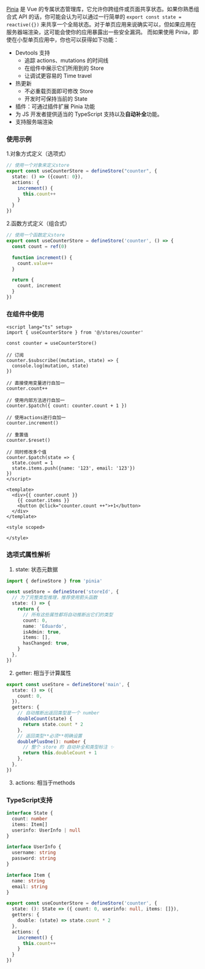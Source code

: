 [Pinia](https://pinia.vuejs.org/) 是 Vue 的专属状态管理库，它允许你跨组件或页面共享状态。如果你熟悉组合式 API 的话，你可能会认为可以通过一行简单的 `export const state = reactive({})` 来共享一个全局状态。对于单页应用来说确实可以，但如果应用在服务器端渲染，这可能会使你的应用暴露出一些安全漏洞。 而如果使用 Pinia，即使在小型单页应用中，你也可以获得如下功能：

- Devtools 支持
  - 追踪 actions、mutations 的时间线
  - 在组件中展示它们所用到的 Store
  - 让调试更容易的 Time travel
- 热更新
  - 不必重载页面即可修改 Store
  - 开发时可保持当前的 State
- 插件：可通过插件扩展 Pinia 功能
- 为 JS 开发者提供适当的 TypeScript 支持以及**自动补全**功能。
- 支持服务端渲染

### 使用示例

1.对象方式定义（选项式）

```ts
// 使用一个对象来定义store
export const useCounterStore = defineStore("counter", {
  state: () => ({count: 0}),
  actions: {
    increment() {
      this.count++
    }
  }
})
```

2.函数方式定义（组合式）

```ts
// 使用一个函数定义store
export const useCounterStore = defineStore('counter', () => {
  const count = ref(0)

  function increment() {
    count.value++
  }

  return {
    count, increment
  }
})
```

### 在组件中使用

```vue
<script lang="ts" setup>
import { useCounterStore } from '@/stores/counter'

const counter = useCounterStore()

// 订阅
counter.$subscribe((mutation, state) => {
  console.log(mutation, state)
})

// 直接使用变量进行自加一
counter.count++

// 使用内部方法进行自加一
counter.$patch({ count: counter.count + 1 })

// 使用actions进行自加一
counter.increment()

// 重置值
counter.$reset()

// 同时修改多个值
counter.$patch(state => {
  state.count = 1
  state.items.push({name: '123', email: '123'})
})
</script>

<template>
  <div>{{ counter.count }}
    {{ counter.items }}
    <button @click="counter.count ++">+1</button>
  </div>
</template>

<style scoped>

</style>

```

### 选项式属性解析

1. state: 状态元数据

```ts
import { defineStore } from 'pinia'

const useStore = defineStore('storeId', {
  // 为了完整类型推理，推荐使用箭头函数
  state: () => {
    return {
      // 所有这些属性都将自动推断出它们的类型
      count: 0,
      name: 'Eduardo',
      isAdmin: true,
      items: [],
      hasChanged: true,
    }
  },
})
```

2. getter: 相当于计算属性

```ts
export const useStore = defineStore('main', {
  state: () => ({
    count: 0,
  }),
  getters: {
    // 自动推断出返回类型是一个 number
    doubleCount(state) {
      return state.count * 2
    },
    // 返回类型**必须**明确设置
    doublePlusOne(): number {
      // 整个 store 的 自动补全和类型标注 ✨
      return this.doubleCount + 1
    },
  },
})
```

3. actions: 相当于methods

### TypeScript支持

```ts
interface State {
  count: number
  items: Item[]
  userinfo: UserInfo | null
}

interface UserInfo {
  username: string
  password: string
}

interface Item {
  name: string
  email: string
}

export const useCounterStore = defineStore('counter', {
  state: (): State => ({ count: 0, userinfo: null, items: []}),
  getters: {
    double: (state) => state.count * 2
  },
  actions: {
    increment() {
      this.count++
    }
  }
})

```

